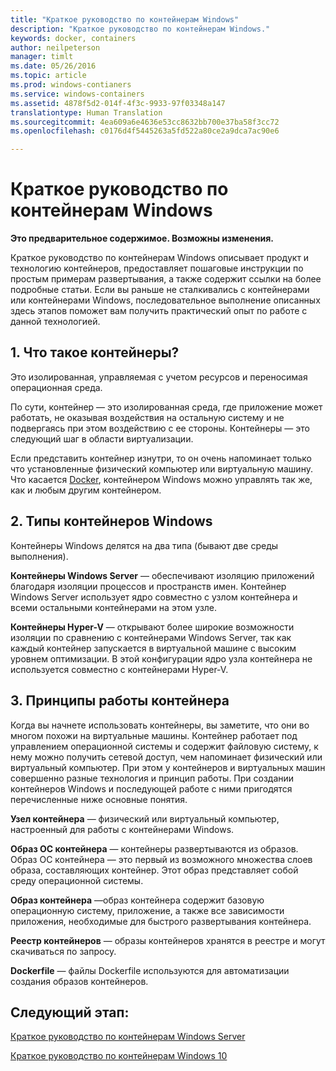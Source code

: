 ```yaml
---
title: "Краткое руководство по контейнерам Windows"
description: "Краткое руководство по контейнерам Windows."
keywords: docker, containers
author: neilpeterson
manager: timlt
ms.date: 05/26/2016
ms.topic: article
ms.prod: windows-contianers
ms.service: windows-containers
ms.assetid: 4878f5d2-014f-4f3c-9933-97f03348a147
translationtype: Human Translation
ms.sourcegitcommit: 4ea609a6e4636e53cc8632bb700e37ba58f3cc72
ms.openlocfilehash: c0176d4f5445263a5fd522a80ce2a9dca7ac90e6

---
```


# Краткое руководство по контейнерам Windows

**Это предварительное содержимое. Возможны изменения.** 

Краткое руководство по контейнерам Windows описывает продукт и технологию контейнеров, предоставляет пошаговые инструкции по простым примерам развертывания, а также содержит ссылки на более подробные статьи. Если вы раньше не сталкивались с контейнерами или контейнерами Windows, последовательное выполнение описанных здесь этапов поможет вам получить практический опыт по работе с данной технологией.

## 1. Что такое контейнеры?

Это изолированная, управляемая с учетом ресурсов и переносимая операционная среда.

По сути, контейнер — это изолированная среда, где приложение может работать, не оказывая воздействия на остальную систему и не подвергаясь при этом воздействию с ее стороны. Контейнеры — это следующий шаг в области виртуализации.

Если представить контейнер изнутри, то он очень напоминает только что установленные физический компьютер или виртуальную машину. Что касается [Docker](https://www.docker.com/), контейнером Windows можно управлять так же, как и любым другим контейнером.

## 2. Типы контейнеров Windows

Контейнеры Windows делятся на два типа (бывают две среды выполнения).

**Контейнеры Windows Server** — обеспечивают изоляцию приложений благодаря изоляции процессов и пространств имен. Контейнер Windows Server использует ядро совместно с узлом контейнера и всеми остальными контейнерами на этом узле.

**Контейнеры Hyper-V** — открывают более широкие возможности изоляции по сравнению с контейнерами Windows Server, так как каждый контейнер запускается в виртуальной машине с высоким уровнем оптимизации. В этой конфигурации ядро узла контейнера не используется совместно с контейнерами Hyper-V.

## 3. Принципы работы контейнера

Когда вы начнете использовать контейнеры, вы заметите, что они во многом похожи на виртуальные машины. Контейнер работает под управлением операционной системы и содержит файловую систему, к нему можно получить сетевой доступ, чем напоминает физический или виртуальный компьютер. При этом у контейнеров и виртуальных машин совершенно разные технология и принцип работы. При создании контейнеров Windows и последующей работе с ними пригодятся перечисленные ниже основные понятия. 

**Узел контейнера** — физический или виртуальный компьютер, настроенный для работы с контейнерами Windows.

**Образ ОС контейнера** — контейнеры развертываются из образов. Образ ОС контейнера — это первый из возможного множества слоев образа, составляющих контейнер. Этот образ представляет собой среду операционной системы.

**Образ контейнера** —образ контейнера содержит базовую операционную систему, приложение, а также все зависимости приложения, необходимые для быстрого развертывания контейнера. 

**Реестр контейнеров** — образы контейнеров хранятся в реестре и могут скачиваться по запросу. 

**Dockerfile** — файлы Dockerfile используются для автоматизации создания образов контейнеров.

## Следующий этап:

[Краткое руководство по контейнерам Windows Server](./quick_start_windows_server.md)  

[Краткое руководство по контейнерам Windows 10](./quick_start_windows_10.md)




<!--HONumber=Jun16_HO4-->


